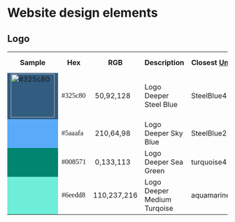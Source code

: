 <!--
#
# Licensed to the Apache Software Foundation (ASF) under one or more
# contributor license agreements.  See the NOTICE file distributed with
# this work for additional information regarding copyright ownership.
# The ASF licenses this file to You under the Apache License, Version 2.0
# (the "License"); you may not use this file except in compliance with
# the License.  You may obtain a copy of the License at
#
#     http://www.apache.org/licenses/LICENSE-2.0
#
# Unless required by applicable law or agreed to in writing, software
# distributed under the License is distributed on an "AS IS" BASIS,
# WITHOUT WARRANTIES OR CONDITIONS OF ANY KIND, either express or implied.
# See the License for the specific language governing permissions and
# limitations under the License.
#
-->

# Website design elements

## Logo

<table class="logo-colors" cellspacing="8" cellpadding="8">
<tbody>
<tr style="height: 21px;">
<th style="height: 21px;" width="100px">Sample</th>
<th style="height: 21px;">Hex</th>
<th style="height: 21px;">RGB</th>
<th style="height: 21px;">Description</th>
<th style="height: 21px;">Closest <a href="http://people.csail.mit.edu/jaffer/Color/rgb.txt">Unix</a></th>
<th style="height: 21px;"><a href="http://chir.ag/projects/name-that-color/">Name that color</a></th>
<th style="height: 21px;"><a href="http://www.color-blindness.com/color-name-hue/">Color Name Hue</a></th>
</tr>
<tr style="height: 21px;">
<td style="background-color: #325c80; height: 21px;"><img src="https://placehold.it/15/325c80/000000?text=+)" height="100" width="100" alt="#325c80"></td>
<td style="font-family: Lucida Console; height: 21px;">#325c80</td>
<td style="height: 21px;">&nbsp;50,92,128</td>
<td style="height: 21px;">Logo Deeper Steel Blue</td>
<td style="height: 21px;">SteelBlue4</td>
<td style="height: 21px;"><a href="http://chir.ag/projects/name-that-color/#325C80">Chambray</a></td>
<td style="height: 21px;">St Tropaz</td>
</tr>
<tr style="height: 21px;">
<td bgcolor="#5aaafa" style="background-color: #5aaafa; height: 21px;">&nbsp;</td>
<td style="font-family: Lucida Console; height: 21px;">#5aaafa</td>
<td style="height: 21px;">&nbsp;210,64,98</td>
<td style="height: 21px;">Logo Deeper Sky Blue</td>
<td style="height: 21px;">SteelBlue2</td>
<td style="height: 21px;"><a href="http://chir.ag/projects/name-that-color/#5AAAFA">Malibu</a></td>
<td style="height: 21px;">Maya Blue</td>
</tr>
<tr style="height: 21.5px;">
<td style="background-color: #008571; height: 21.5px;">&nbsp;</td>
<td style="font-family: Lucida Console; height: 21.5px;">#008571</td>
<td style="height: 21.5px;">&nbsp;0,133,113</td>
<td style="height: 21.5px;">Logo Deeper Sea Green</td>
<td style="height: 21.5px;">turquoise4</td>
<td style="height: 21.5px;"><a href="http://chir.ag/projects/name-that-color/#008571">Deep Sea</a></td>
<td style="height: 21.5px;">Observatory</td>
</tr>
<tr style="height: 21px;">
<td style="background-color: #6eedd8; height: 21px;">&nbsp;</td>
<td style="font-family: Lucida Console; height: 21px;">#6eedd8</td>
<td style="height: 21px;">110,237,216 </td>
<td style="height: 21px;">Logo Deeper Medium Turqoise</td>
<td style="height: 21px;">aquamarine2</td>
<td style="height: 21px;"><a href="http://chir.ag/projects/name-that-color/#6EEDD8">Spray</a></td>
<td style="height: 21px;">Turquoise Blue</td>
</tr>
</tbody>
</table>
<p>&nbsp;</p>
